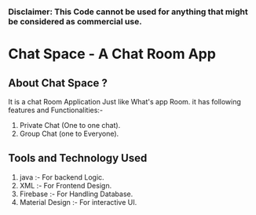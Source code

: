 ### Disclaimer: This Code cannot be used for anything that might be considered as commercial use.

# Chat Space - A Chat Room App
## About Chat Space ?
It is a chat Room Application Just like What's app Room. it has following features and Functionalities:-
1. Private Chat (One to one chat).
2. Group Chat (one to Everyone).

## Tools and Technology Used
1. java :- For backend Logic.
2. XML :- For Frontend Design. 
3. Firebase :- For Handling Database. 
4. Material Design :- For interactive UI. 






